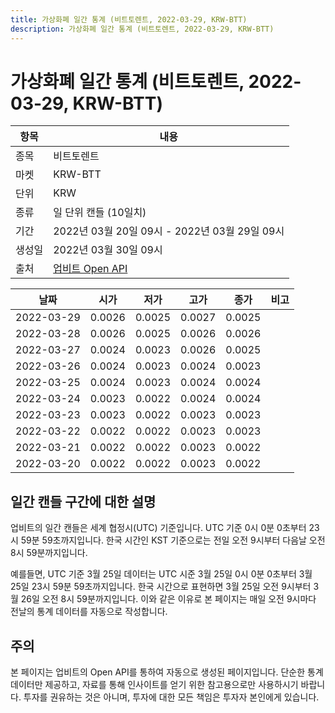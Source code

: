 ```yaml
---
title: 가상화폐 일간 통계 (비트토렌트, 2022-03-29, KRW-BTT)
description: 가상화폐 일간 통계 (비트토렌트, 2022-03-29, KRW-BTT)
---
```


가상화폐 일간 통계 (비트토렌트, 2022-03-29, KRW-BTT)
===

|항목|내용|
|--|--|
|종목|비트토렌트|
|마켓|KRW-BTT|
|단위|KRW|
|종류|일 단위 캔들 (10일치)|
|기간|2022년 03월 20일 09시 - 2022년 03월 29일 09시|
|생성일|2022년 03월 30일 09시|
|출처|[업비트 Open API](https://docs.upbit.com)|


|날짜|시가|저가|고가|종가|비고|
|--|--|--|--|--|--|
|2022-03-29|0.0026|0.0025|0.0027|0.0025|    |
|2022-03-28|0.0026|0.0025|0.0026|0.0026|    |
|2022-03-27|0.0024|0.0023|0.0026|0.0025|    |
|2022-03-26|0.0024|0.0023|0.0024|0.0023|    |
|2022-03-25|0.0024|0.0023|0.0024|0.0024|    |
|2022-03-24|0.0023|0.0022|0.0024|0.0024|    |
|2022-03-23|0.0023|0.0022|0.0023|0.0023|    |
|2022-03-22|0.0022|0.0022|0.0023|0.0023|    |
|2022-03-21|0.0022|0.0022|0.0023|0.0022|    |
|2022-03-20|0.0022|0.0022|0.0023|0.0022|    |


일간 캔들 구간에 대한 설명
---


업비트의 일간 캔들은 세계 협정시(UTC) 기준입니다. 
UTC 기준 0시 0분 0초부터 23시 59분 59초까지입니다. 
한국 시간인 KST 기준으로는 전일 오전 9시부터 다음날 오전 8시 59분까지입니다. 


예를들면, UTC 기준 3월 25일 데이터는 UTC 시준 3월 25일 0시 0분 0초부터 3월 25일 23시 59분 59초까지입니다. 
한국 시간으로 표현하면 3월 25일 오전 9시부터 3월 26일 오전 8시 59분까지입니다. 
이와 같은 이유로 본 페이지는 매일 오전 9시마다 전날의 통계 데이터를 자동으로 작성합니다. 


주의
---


본 페이지는 업비트의 Open API를 통하여 자동으로 생성된 페이지입니다. 
단순한 통계 데이터만 제공하고, 자료를 통해 인사이트를 얻기 위한 참고용으로만 사용하시기 바랍니다. 
투자를 권유하는 것은 아니며, 투자에 대한 모든 책임은 투자자 본인에게 있습니다. 
